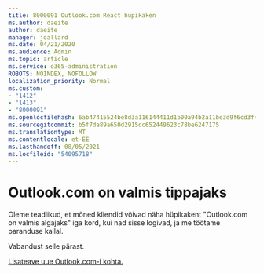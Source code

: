 ```yaml
---
title: 8000091 Outlook.com React hüpikaken
ms.author: daeite
author: daeite
manager: joallard
ms.date: 04/21/2020
ms.audience: Admin
ms.topic: article
ms.service: o365-administration
ROBOTS: NOINDEX, NOFOLLOW
localization_priority: Normal
ms.custom:
- "1412"
- "1413"
- "8000091"
ms.openlocfilehash: 6ab47415524be8d3a116144411d1b00a94b2a11be3d9f6cd3f4a755b235bf2c4
ms.sourcegitcommit: b5f7da89a650d2915dc652449623c78be6247175
ms.translationtype: MT
ms.contentlocale: et-EE
ms.lasthandoff: 08/05/2021
ms.locfileid: "54095718"
---
```

# <a name="outlookcom-is-ready-for-prime-time"></a>Outlook.com on valmis tippajaks

Oleme teadlikud, et mõned kliendid võivad näha hüpikakent "Outlook.com on valmis algajaks" iga kord, kui nad sisse logivad, ja me töötame paranduse kallal.

Vabandust selle pärast.

[Lisateave uue Outlook.com-i kohta.](https://support.office.com/article/40676ad0-c831-45ac-a023-5be633be798d?wt.mc_id=Office_Outlook_com_Alchemy)